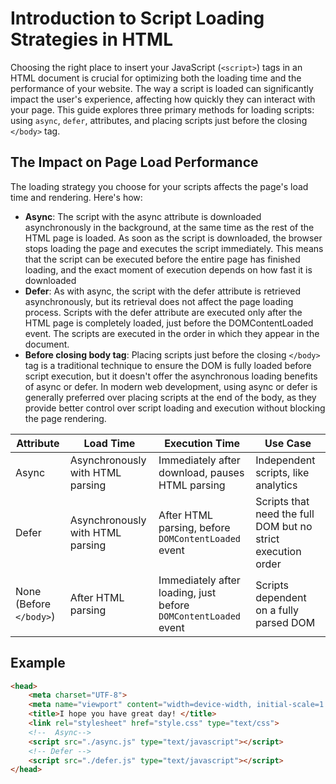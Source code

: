 
# Introduction to Script Loading Strategies in HTML

Choosing the right place to insert your JavaScript (`<script>`) tags in an HTML document is crucial for optimizing both the loading time and the performance of your website. The way a script is loaded can significantly impact the user's experience, affecting how quickly they can interact with your page. This guide explores three primary methods for loading scripts: using `async`, `defer`, attributes, and placing scripts just before the closing `</body>` tag.

## The Impact on Page Load Performance
The loading strategy you choose for your scripts affects the page's load time and rendering. Here's how:

-   ****Async****: The script with the async attribute is downloaded asynchronously in the background, at the same time as the rest of the HTML page is loaded. As soon as the script is downloaded, the browser stops loading the page and executes the script immediately. This means that the script can be executed before the entire page has finished loading, and the exact moment of execution depends on how fast it is downloaded
-   ****Defer****:  As with async, the script with the defer attribute is retrieved asynchronously, but its retrieval does not affect the page loading process. Scripts with the defer attribute are executed only after the HTML page is completely loaded, just before the DOMContentLoaded event. The scripts are executed in the order in which they appear in the document.
-   ****Before closing body tag****: Placing scripts just before the closing `</body>` tag is a traditional technique to ensure the DOM is fully loaded before script execution, but it doesn't offer the asynchronous loading benefits of async or defer. In modern web development, using async or defer is generally preferred over placing scripts at the end of the body, as they provide better control over script loading and execution without blocking the page rendering.

| Attribute | Load Time | Execution Time | Use Case |
|-----------|-----------|----------------|----------|
| Async | Asynchronously with HTML parsing | Immediately after download, pauses HTML parsing | Independent scripts, like analytics |
| Defer | Asynchronously with HTML parsing | After HTML parsing, before `DOMContentLoaded` event | Scripts that need the full DOM but no strict execution order |
| None (Before `</body>`) | After HTML parsing | Immediately after loading, just before `DOMContentLoaded` event | Scripts dependent on a fully parsed DOM |

## Example
```html
<head>
    <meta charset="UTF-8">
    <meta name="viewport" content="width=device-width, initial-scale=1.0">
    <title>I hope you have great day! </title>
    <link rel="stylesheet" href="style.css" type="text/css">
    <!--  Async-->
    <script src="./async.js" type="text/javascript"></script> 
    <!-- Defer -->
    <script src="./defer.js" type="text/javascript"></script>
</head>
```

  
